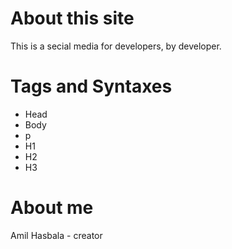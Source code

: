 # About this site
This is a secial media for developers, by developer.
# Tags and Syntaxes
* Head
* Body
* p
* H1
* H2
* H3
# About me
Amil Hasbala - creator